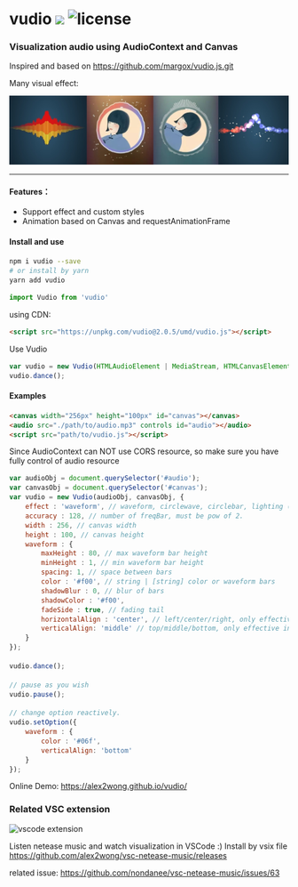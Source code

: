 # vudio <img src="https://img.shields.io/npm/v/vudio" /> <img src="https://img.shields.io/npm/l/vudio.svg" alt="license">
### Visualization audio using AudioContext and Canvas

Inspired and based on https://github.com/margox/vudio.js.git

Many visual effect:

![多種視覺效果](https://github.com/alex2wong/vudio/blob/master/demo_src/snapshot.jpg?raw=true)

------
#### Features：
- Support effect and custom styles
- Animation based on Canvas and requestAnimationFrame

#### Install and use

```bash
npm i vudio --save
# or install by yarn
yarn add vudio
```
```javascript
import Vudio from 'vudio'
```
using CDN:
```html
<script src="https://unpkg.com/vudio@2.0.5/umd/vudio.js"></script>
```
Use Vudio
```javascript
var vudio = new Vudio(HTMLAudioElement | MediaStream, HTMLCanvasElement, [option]);
vudio.dance();
```

#### Examples
```html
<canvas width="256px" height="100px" id="canvas"></canvas>
<audio src="./path/to/audio.mp3" controls id="audio"></audio>
<script src="path/to/vudio.js"></script>
```
Since AudioContext can NOT use CORS resource, so make sure you have fully control of audio resource

```javascript
var audioObj = document.querySelector('#audio');
var canvasObj = document.querySelector('#canvas');
var vudio = new Vudio(audioObj, canvasObj, {
    effect : 'waveform', // waveform, circlewave, circlebar, lighting (4 visual effect)
    accuracy : 128, // number of freqBar, must be pow of 2.
    width : 256, // canvas width
    height : 100, // canvas height
    waveform : {
        maxHeight : 80, // max waveform bar height
        minHeight : 1, // min waveform bar height
        spacing: 1, // space between bars
        color : '#f00', // string | [string] color or waveform bars
        shadowBlur : 0, // blur of bars
        shadowColor : '#f00', 
        fadeSide : true, // fading tail
        horizontalAlign : 'center', // left/center/right, only effective in 'waveform'/'lighting'
        verticalAlign: 'middle' // top/middle/bottom, only effective in 'waveform'/'lighting'
    }
});

vudio.dance();

// pause as you wish
vudio.pause();

// change option reactively.
vudio.setOption({
    waveform : {
        color : '#06f',
        verticalAlign: 'bottom'
    }
});
```

Online Demo: https://alex2wong.github.io/vudio/

### Related VSC extension

![vscode extension](https://user-images.githubusercontent.com/10528482/64496866-f1eca780-d2db-11e9-92e5-cc179758d035.gif)

Listen netease music and watch visualization in VSCode :)
Install by vsix file
https://github.com/alex2wong/vsc-netease-music/releases

related issue:
https://github.com/nondanee/vsc-netease-music/issues/63


